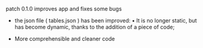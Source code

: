 
patch 0.1.0 improves app and fixes some bugs

- the json file ( tables.json ) has been improved:
      • It is no longer static, but has become dynamic, thanks to the addition of a piece of code;

- More comprehensible and cleaner code 


